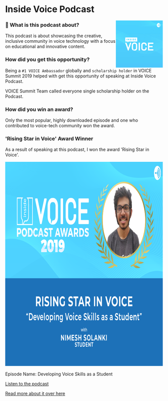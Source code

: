 # Inside Voice Podcast

<img src="./inside-voice-logo.jpg" alt="Site Logo" height="150" title="Site Logo" align="right" />

### 🤔 What is this podcast about?
This podcast is about showcasing the creative, inclusive community in voice technology with a focus on educational and innovative content.


### How did you get this opportunity?
Being a `#1 VOICE Ambassador` globally and `scholarship holder` in VOICE Summit 2019 helped 
with get this opportunity of speaking at Inside Voice Podcast.

VOICE Summit Team called everyone single scholarship holder on the Podcast. 

### How did you win an award?
Only the most popular, highly downloaded episode and one who contributed to voice-tech community won the award. 

### 'Rising Star in Voice' Award Winner
As a result of speaking at this podcast, I won the award 'Rising Star in Voice'.

<img src="./risingStar.jp2" height=650 width=650>

Episode Name: Developing Voice Skills as a Student

[Listen to the podcast](https://podcasts.apple.com/us/podcast/developing-voice-skills-as-a-student/id1447407838?i=1000447426808)

[Read more about it over here](https://www.voicesummit.ai/blog/the-winners-of-the-inside-voice-podcast-awards-are)